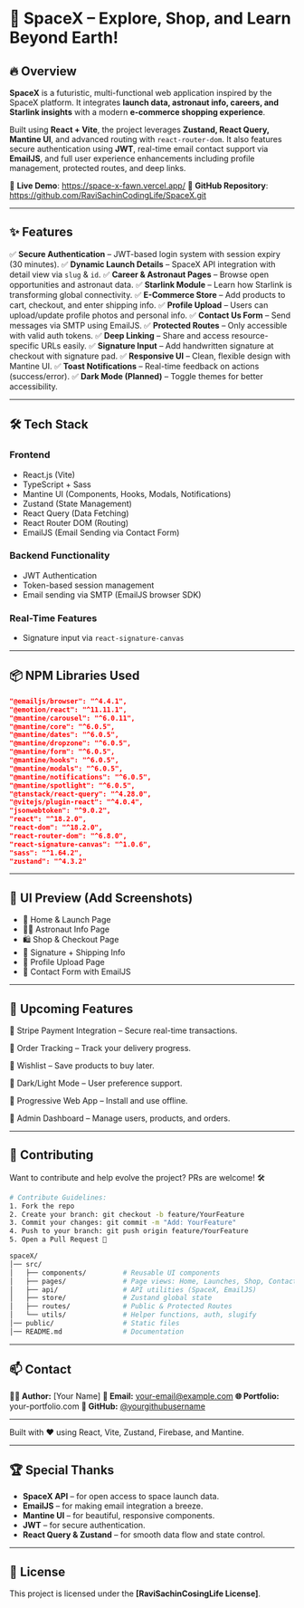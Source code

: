 # 🚀 SpaceX – Explore, Shop, and Learn Beyond Earth!

## 🔥 Overview

**SpaceX** is a futuristic, multi-functional web application inspired by the SpaceX platform. It integrates **launch data, astronaut info, careers, and Starlink insights** with a modern **e-commerce shopping experience**.

Built using **React + Vite**, the project leverages **Zustand, React Query, Mantine UI**, and advanced routing with `react-router-dom`. It also features secure authentication using **JWT**, real-time email contact support via **EmailJS**, and full user experience enhancements including profile management, protected routes, and deep links.

🚀 **Live Demo**: https://space-x-fawn.vercel.app/
📌 **GitHub Repository**: https://github.com/RaviSachinCodingLife/SpaceX.git

---

## ✨ Features

✅ **Secure Authentication** – JWT-based login system with session expiry (30 minutes).
✅ **Dynamic Launch Details** – SpaceX API integration with detail view via `slug` & `id`.
✅ **Career & Astronaut Pages** – Browse open opportunities and astronaut data.
✅ **Starlink Module** – Learn how Starlink is transforming global connectivity.
✅ **E-Commerce Store** – Add products to cart, checkout, and enter shipping info.
✅ **Profile Upload** – Users can upload/update profile photos and personal info.
✅ **Contact Us Form** – Send messages via SMTP using EmailJS.
✅ **Protected Routes** – Only accessible with valid auth tokens.
✅ **Deep Linking** – Share and access resource-specific URLs easily.
✅ **Signature Input** – Add handwritten signature at checkout with signature pad.
✅ **Responsive UI** – Clean, flexible design with Mantine UI.
✅ **Toast Notifications** – Real-time feedback on actions (success/error).
✅ **Dark Mode (Planned)** – Toggle themes for better accessibility.

---

## 🛠 Tech Stack

### **Frontend**

- React.js (Vite)
- TypeScript + Sass
- Mantine UI (Components, Hooks, Modals, Notifications)
- Zustand (State Management)
- React Query (Data Fetching)
- React Router DOM (Routing)
- EmailJS (Email Sending via Contact Form)

### **Backend Functionality**

- JWT Authentication
- Token-based session management
- Email sending via SMTP (EmailJS browser SDK)

### **Real-Time Features**

- Signature input via `react-signature-canvas`

---

## 📦 NPM Libraries Used

```json
"@emailjs/browser": "^4.4.1",
"@emotion/react": "^11.11.1",
"@mantine/carousel": "^6.0.11",
"@mantine/core": "^6.0.5",
"@mantine/dates": "^6.0.5",
"@mantine/dropzone": "^6.0.5",
"@mantine/form": "^6.0.5",
"@mantine/hooks": "^6.0.5",
"@mantine/modals": "^6.0.5",
"@mantine/notifications": "^6.0.5",
"@mantine/spotlight": "^6.0.5",
"@tanstack/react-query": "^4.28.0",
"@vitejs/plugin-react": "^4.0.4",
"jsonwebtoken": "^9.0.2",
"react": "^18.2.0",
"react-dom": "^18.2.0",
"react-router-dom": "^6.8.0",
"react-signature-canvas": "^1.0.6",
"sass": "^1.64.2",
"zustand": "^4.3.2"
```

---

## 📸 UI Preview (Add Screenshots)

- 🚀 Home & Launch Page
- 🧑‍🚀 Astronaut Info Page
- 🛍️ Shop & Checkout Page
- 🧾 Signature + Shipping Info
- 👤 Profile Upload Page
- 📩 Contact Form with EmailJS

---

## 🧠 Upcoming Features

🚧 Stripe Payment Integration – Secure real-time transactions.

🚧 Order Tracking – Track your delivery progress.

🚧 Wishlist – Save products to buy later.

🚧 Dark/Light Mode – User preference support.

🚧 Progressive Web App – Install and use offline.

🚧 Admin Dashboard – Manage users, products, and orders.

---

## 🚀 Contributing

Want to contribute and help evolve the project? PRs are welcome! 🛠️

```bash
# Contribute Guidelines:
1. Fork the repo
2. Create your branch: git checkout -b feature/YourFeature
3. Commit your changes: git commit -m "Add: YourFeature"
4. Push to your branch: git push origin feature/YourFeature
5. Open a Pull Request 🚀
```

```bash
spaceX/
│── src/
│   ├── components/         # Reusable UI components
│   ├── pages/              # Page views: Home, Launches, Shop, Contact, etc.
│   ├── api/                # API utilities (SpaceX, EmailJS)
│   ├── store/              # Zustand global state
│   ├── routes/             # Public & Protected Routes
│   └── utils/              # Helper functions, auth, slugify
│── public/                 # Static files
│── README.md               # Documentation
```

---

## 📫 Contact

**👨‍💻 Author:** \[Your Name]
**📧 Email:** [your-email@example.com](mailto:your-email@example.com)
**🌐 Portfolio:** your-portfolio.com
**🐙 GitHub:** [@yourgithubusername](https://github.com/yourgithubusername)

---

Built with ❤️ using React, Vite, Zustand, Firebase, and Mantine.

---

## 🏆 Special Thanks

- **SpaceX API** – for open access to space launch data.
- **EmailJS** – for making email integration a breeze.
- **Mantine UI** – for beautiful, responsive components.
- **JWT** – for secure authentication.
- **React Query & Zustand** – for smooth data flow and state control.

---

## 📄 License

This project is licensed under the **\[RaviSachinCosingLife License]**.
